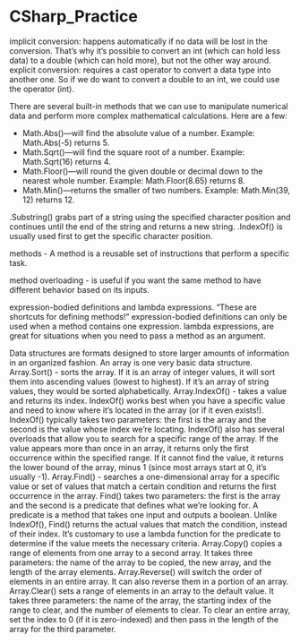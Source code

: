 # CSharp_Practice

implicit conversion: happens automatically if no data will be lost in the conversion. That’s why it’s possible to convert an int (which can hold less data) to a double (which can hold more), but not the other way around.
explicit conversion: requires a cast operator to convert a data type into another one. So if we do want to convert a double to an int, we could use the operator (int).

There are several built-in methods that we can use to manipulate numerical data and perform more complex mathematical calculations. Here are a few:
- Math.Abs()—will find the absolute value of a number. Example: Math.Abs(-5) returns 5.
- Math.Sqrt()—will find the square root of a number. Example: Math.Sqrt(16) returns 4.
- Math.Floor()—will round the given double or decimal down to the nearest whole number. Example: Math.Floor(8.65) returns 8.
- Math.Min()—returns the smaller of two numbers. Example: Math.Min(39, 12) returns 12.

.Substring() grabs part of a string using the specified character position and continues until the end of the string and returns a new string. 
.IndexOf() is usually used first to get the specific character position.

methods - A method is a reusable set of instructions that perform a specific task.

method overloading -  is useful if you want the same method to have different behavior based on its inputs.

expression-bodied definitions and lambda expressions. “These are shortcuts for defining methods!” 
expression-bodied definitions can only be used when a method contains one expression. 
lambda expressions, are great for situations when you need to pass a method as an argument.

Data structures are formats designed to store larger amounts of information in an organized fashion. An array is one very basic data structure. 
Array.Sort() - sorts the array. If it is an array of integer values, it will sort them into ascending values (lowest to highest). If it’s an array of string values, they would be sorted alphabetically.
Array.IndexOf() - takes a value and returns its index. IndexOf() works best when you have a specific value and need to know where it’s located in the array (or if it even exists!). IndexOf() typically takes two parameters: the first is the array and the second is the value whose index we’re locating. IndexOf() also has several overloads that allow you to search for a specific range of the array. If the value appears more than once in an array, it returns only the first occurrence within the specified range. If it cannot find the value, it returns the lower bound of the array, minus 1 (since most arrays start at 0, it’s usually -1).
Array.Find() - searches a one-dimensional array for a specific value or set of values that match a certain condition and returns the first occurrence in the array. Find() takes two parameters: the first is the array and the second is a predicate that defines what we’re looking for. A predicate is a method that takes one input and outputs a boolean. Unlike IndexOf(), Find() returns the actual values that match the condition, instead of their index. It’s customary to use a lambda function for the predicate to determine if the value meets the necessary criteria. 
Array.Copy() copies a range of elements from one array to a second array. It takes three parameters: the name of the array to be copied, the new array, and the length of the array elements.
Array.Reverse() will switch the order of elements in an entire array. It can also reverse them in a portion of an array.
Array.Clear() sets a range of elements in an array to the default value. It takes three parameters: the name of the array, the starting index of the range to clear, and the number of elements to clear. To clear an entire array, set the index to 0 (if it is zero-indexed) and then pass in the length of the array for the third parameter.
